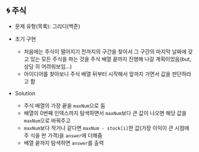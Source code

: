 ## 🌀 주식

- 문제 유형(목록): 그리디(백준)

- 초기 구현

  - 처음에는 주식이 떨어지기 전까지의 구간을 찾아서 그 구간의 마지막 날짜에 갖고
    있는 모든 주식을 파는 것을 주식 배열 끝까지 진행해 나갈 계획이었음(but, 상당
    히 어려워보임...)
  - 아이디어를 찾아보니 주식 배열 뒤부터 시작해서 앞까지 가면서 값을 판단하라고
    함

- Solution
  - 주식 배열의 가장 끝을 `maxNum`으로 둠
  - 배열의 0번째 인덱스까지 탐색하면서 `maxNum`보다 큰 값이 나오면 해당 값을
    `maxNum`으로 바꿔주고
  - `maxNum`보다 작거나 같다면 `maxNum - stock[i]`한 값(가장 이익이 큰 시점에 주
    식을 판 가격)을 `answer`에 더해줌
  - 배열 끝까지 탐색하면 `answer`를 출력
